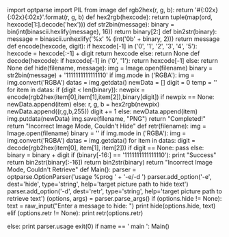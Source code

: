 import optparse
import PIL from image
def rgb2hex(r, g, b):
return '#{:02x}{:02x}{:02x}'.format(r, g, b)
def hex2rgb(hexcode):
return tuple(map(ord, hexcode[1:].decode('hex')))
def str2bin(message):
binary = bin(int(binascii.hexlify(message), 16))
return binary[2:]
def bin2str(binary):
message = binascii.unhexlify('%x' % (int('0b' + binary, 2)))
return message
def encode(hexcode, digit):
if hexcode[-1] in ('0', '1', '2', '3', '4', '5'):
hexcode = hexcode[:-1] + digit
return hexcode
else:
return None
def decode(hexcode):
if hexcode[-1] in ('0', '1'):
return hexcode[-1]
else:
return None
def hide(filename, message):
img = Image.open(filename)
binary = str2bin(message) + '1111111111111110'
if img.mode in ('RGBA'):
img = img.convert('RGBA')
datas = img.getdata()
newData = []
digit = 0
temp = ''
for item in datas:
if (digit < len(binary)):
newpix = encode(rgb2hex(item[0],item[1],item[2]),binary[digit])
if newpix == None:
newData.append(item)
else:
r, g, b = hex2rgb(newpix)
newData.append((r,g,b,255))
digit += 1
else:
newData.append(item)
img.putdata(newData)
img.save(filename, "PNG")
return "Completed!"
return "Incorrect Image Mode, Couldn't Hide"
def retr(filename):
img = Image.open(filename)
binary = ''
if img.mode in ('RGBA'):
img = img.convert('RGBA')
datas = img.getdata()
for item in datas:
digit = decode(rgb2hex(item[0], item[1], item[2]))
if digit == None:
pass
else:
binary = binary + digit
if (binary[-16:] == '1111111111111110'):
print "Success"
return bin2str(binary[:-16])
return bin2str(binary)
return "Incorrect Image Mode, Couldn't Retrieve"
def Main():
parser = optparse.OptionParser('usage %prog ' + '-e/-d <target file>')
parser.add_option('-e', dest='hide', type='string', help='target picture path to hide
text')
  parser.add_option('-d', dest='retr', type='string', help='target picture path to retrieve
text')
(options, args) = parser.parse_args()
if (options.hide != None):
text = raw_input("Enter a message to hide: ")
print hide(options.hide, text)
elif (options.retr != None):
print retr(options.retr)

else:
print parser.usage
exit(0)
if name == ' main ':
Main()
